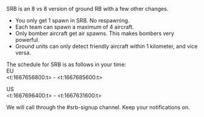 SRB is an 8 vs 8 version of ground RB with a few other changes.

- You only get 1 spawn in SRB. No respawning.
- Each team can spawn a maximum of 4 aircraft.
- Only bomber aircraft get air spawns. This makes bombers very powerful.
- Ground units can only detect friendly aircraft within 1 kilometer, and vice versa.

The schedule for SRB is as follows in your time:  
EU  
<t:1667656800:t> - <t:1667685600:t>

US  
<t:1667696400:t> - <t:1667631600:t>

We will call through the #srb-signup channel. Keep your notifications on.